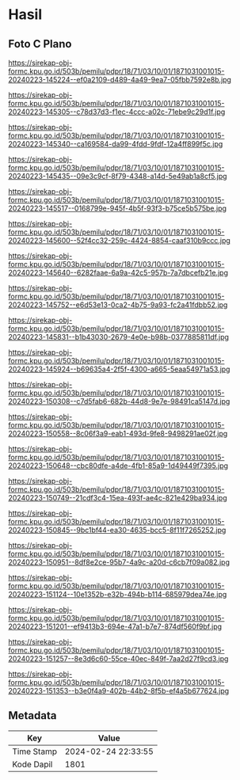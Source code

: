# Hasil

## Foto C Plano

https://sirekap-obj-formc.kpu.go.id/503b/pemilu/pdpr/18/71/03/10/01/1871031001015-20240223-145224--ef0a2109-d489-4a49-9ea7-05fbb7592e8b.jpg

https://sirekap-obj-formc.kpu.go.id/503b/pemilu/pdpr/18/71/03/10/01/1871031001015-20240223-145305--c78d37d3-f1ec-4ccc-a02c-71ebe9c29d1f.jpg

https://sirekap-obj-formc.kpu.go.id/503b/pemilu/pdpr/18/71/03/10/01/1871031001015-20240223-145340--ca169584-da99-4fdd-9fdf-12a4ff899f5c.jpg

https://sirekap-obj-formc.kpu.go.id/503b/pemilu/pdpr/18/71/03/10/01/1871031001015-20240223-145435--09e3c9cf-8f79-4348-a14d-5e49ab1a8cf5.jpg

https://sirekap-obj-formc.kpu.go.id/503b/pemilu/pdpr/18/71/03/10/01/1871031001015-20240223-145517--0168799e-945f-4b5f-93f3-b75ce5b575be.jpg

https://sirekap-obj-formc.kpu.go.id/503b/pemilu/pdpr/18/71/03/10/01/1871031001015-20240223-145600--52f4cc32-259c-4424-8854-caaf310b9ccc.jpg

https://sirekap-obj-formc.kpu.go.id/503b/pemilu/pdpr/18/71/03/10/01/1871031001015-20240223-145640--6282faae-6a9a-42c5-957b-7a7dbcefb21e.jpg

https://sirekap-obj-formc.kpu.go.id/503b/pemilu/pdpr/18/71/03/10/01/1871031001015-20240223-145752--e6d53e13-0ca2-4b75-9a93-fc2a41fdbb52.jpg

https://sirekap-obj-formc.kpu.go.id/503b/pemilu/pdpr/18/71/03/10/01/1871031001015-20240223-145831--b1b43030-2679-4e0e-b98b-0377885811df.jpg

https://sirekap-obj-formc.kpu.go.id/503b/pemilu/pdpr/18/71/03/10/01/1871031001015-20240223-145924--b69635a4-2f5f-4300-a665-5eaa54971a53.jpg

https://sirekap-obj-formc.kpu.go.id/503b/pemilu/pdpr/18/71/03/10/01/1871031001015-20240223-150308--c7d5fab6-682b-44d8-9e7e-98491ca5147d.jpg

https://sirekap-obj-formc.kpu.go.id/503b/pemilu/pdpr/18/71/03/10/01/1871031001015-20240223-150558--8c06f3a9-eab1-493d-9fe8-9498291ae02f.jpg

https://sirekap-obj-formc.kpu.go.id/503b/pemilu/pdpr/18/71/03/10/01/1871031001015-20240223-150648--cbc80dfe-a4de-4fb1-85a9-1d49449f7395.jpg

https://sirekap-obj-formc.kpu.go.id/503b/pemilu/pdpr/18/71/03/10/01/1871031001015-20240223-150749--21cdf3c4-15ea-493f-ae4c-821e429ba934.jpg

https://sirekap-obj-formc.kpu.go.id/503b/pemilu/pdpr/18/71/03/10/01/1871031001015-20240223-150845--9bc1bf44-ea30-4635-bcc5-8f11f7265252.jpg

https://sirekap-obj-formc.kpu.go.id/503b/pemilu/pdpr/18/71/03/10/01/1871031001015-20240223-150951--8df8e2ce-95b7-4a9c-a20d-c6cb7f09a082.jpg

https://sirekap-obj-formc.kpu.go.id/503b/pemilu/pdpr/18/71/03/10/01/1871031001015-20240223-151124--10e1352b-e32b-494b-b114-685979dea74e.jpg

https://sirekap-obj-formc.kpu.go.id/503b/pemilu/pdpr/18/71/03/10/01/1871031001015-20240223-151201--ef9413b3-694e-47a1-b7e7-874df560f9bf.jpg

https://sirekap-obj-formc.kpu.go.id/503b/pemilu/pdpr/18/71/03/10/01/1871031001015-20240223-151257--8e3d6c60-55ce-40ec-849f-7aa2d27f9cd3.jpg

https://sirekap-obj-formc.kpu.go.id/503b/pemilu/pdpr/18/71/03/10/01/1871031001015-20240223-151353--b3e0f4a9-402b-44b2-8f5b-ef4a5b677624.jpg


## Metadata

| Key        | Value               |
| ---------- | ------------------- |
| Time Stamp | 2024-02-24 22:33:55 |
| Kode Dapil | 1801                |



